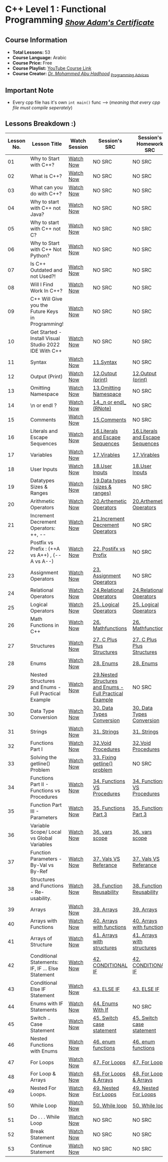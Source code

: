 # **C++ Level 1 : Functional Programming** <sub>*[Show Adam's Certificate](../00.%20My%20Certifications/03.%20C%2B%2B%20Level%201.pdf)*</sub>


## **Course Information**
- **Total Lessons:** 53
- **Course Language:** Arabic
- **Course Price:** Free
- **Course Playlist:** [YouTube Course Link](https://www.youtube.com/playlist?list=PL3X--QIIK-OFIRbOHbOXbcfSAvw198lUy)
- **Course Creator:** *[Dr. Mohammed Abu Hadhood](https://jo.linkedin.com/in/abuhadhoud)* <sub>[Programming Advices](https://www.ProgrammingAdvices.com)</sub>
## **Important Note**
- Every cpp file has it's own `int main()` func --> (*meaning that every cpp file must compile seperately*)


## **Lessons Breakdown :)**

| **Lesson No.** | **Lesson Title** | **Watch Session** | **Session's SRC** | **Session's Homework SRC** |
|--------------|----------------------------|----------------------------|---------|------------|
| 01             | Why to Start with C++?                               | [Watch Now](https://youtube.com/watch?v=4VepZmDa8Ic)                       | NO SRC                                                       | NO SRC                                                                     |
| 02             | What is C++?                                         | [Watch Now](https://youtube.com/watch?v=wr8A8i8vlBQ)                       | NO SRC                                                       | NO SRC                                                                     |
| 03             | What can you do with C++?                            | [Watch Now](https://youtube.com/watch?v=ZczjYLPTrpc)                       | NO SRC                                                       | NO SRC                                                                     |
| 04             | Why to start with C++ not Java?                      | [Watch Now](https://youtube.com/watch?v=7T4WXJa2bxM)                       | NO SRC                                                       | NO SRC                                                                     |
| 05             | Why to start with C++ not C?                         | [Watch Now](https://youtube.com/watch?v=eP5F7dzZ2lg)                       | NO SRC                                                       | NO SRC                                                                     |
| 06             | Why to Start with C++ Not Python?                    | [Watch Now](https://youtube.com/watch?v=VGs5VDWWb3Q)                       | NO SRC                                                       | NO SRC                                                                     |
| 07             | Is C++ Outdated and not Used?!                       | [Watch Now](https://youtube.com/watch?v=811NJSnQvng)                       | NO SRC                                                       | NO SRC                                                                     |
| 08             | Will I Find Work In C++?                             | [Watch Now](https://youtube.com/watch?v=NQyAzxp6bzs)                       | NO SRC                                                       | NO SRC                                                                     |
| 09             | C++ Will Give you the Future Keys in Programming!    | [Watch Now](https://youtube.com/watch?v=on7z9pg5Mbg)                       | NO SRC                                                       | NO SRC                                                                     |
| 10             | Get Started - Install Visual Studio 2022 IDE With C++ | [Watch Now](https://youtube.com/watch?v=oG62eWTIAdc)                      | NO SRC                                                       | NO SRC                                                                     |
| 11             | Syntax                                               | [Watch Now](https://youtube.com/watch?v=pGWsxn1_oDw)                      | [11.Syntax](./Lessons%26notes/11.Syntax)                   | NO SRC                                                                     |
| 12             | Output (Print)                                       | [Watch Now](https://youtube.com/watch?v=NZETIeuns-w)                      | [12.Output (print)](./Lessons%26notes/12.Output%20(print)) | [12.Output (print)](./Homeworks/12.Output%20(print))                     |
| 13             | Omitting Namespace                                   | [Watch Now](https://youtube.com/watch?v=BBdQe1LzXZQ)                      | [13.Omitting Namespace](./Lessons%26notes/13.Omitting%20Namespace) | NO SRC                                                                     |
| 14             | \\n or endl ?                                        | [Watch Now](https://youtube.com/watch?v=_hLyxy_1Wb4)                      | [14.\_n or endl\_ (RNote)](./Lessons%26notes/14.%20_n%20or%20endl_%20(RNote)) | NO SRC                                                                     |
| 15             | Comments                                             | [Watch Now](https://youtube.com/watch?v=0FesFaUCUuA)                      | [15.Comments](./Lessons%26notes/15.Comments)                 | NO SRC                                                                     |
| 16             | Literals and Escape Sequences                        | [Watch Now](https://youtube.com/watch?v=HNyFT9-glnk)                      | [16.Literals and Escape Sequences](./Lessons%26notes/16.Literals%20and%20Escape%20Sequences) | [16.Literals and Escape Sequences](./Homeworks/16.Literals%20and%20Escape%20Sequences) |
| 17             | Variables                                            | [Watch Now](https://youtube.com/watch?v=P97SYFJfbCc)                      | [17.Virables](./Lessons%26notes/17.Virables)                 | [17.Virables](./Homeworks/17.%20variables)                               |
| 18             | User Inputs                                          | [Watch Now](https://youtube.com/watch?v=hCQogJSWXbY)                      | [18.User Inputs](./Lessons%26notes/18.User%20Inputs)         | [18.User Inputs](./Homeworks/18.User%20Inputs)                           |
| 19             | Datatypes Sizes & Ranges                             | [Watch Now](https://youtube.com/watch?v=90Mlgpr4L4c)                      | [19.Data types (sizes & ranges)](./Lessons%26notes/19.Data%20types%20(sizes%20%26%20ranges)) | NO SRC                                                                     |
| 20             | Arithmetic Operators                                 | [Watch Now](https://youtube.com/watch?v=QQpYEMucN5k)                      | [20.Arthemetic Operators](./Lessons%26notes/20.Arthemetic%20Operators) | [20.Arthemetic Operators](./Homeworks/20.Arthemetic%20Operators)         |
| 21             | Increment Decrement Operators: ++, --               | [Watch Now](https://youtube.com/watch?v=Hh_nyCKRY3k)                      | [21.Increment Decrement Operators](./Lessons%26notes/21.Increment%20Decrement%20Operators) | NO SRC                                                                     |
| 22             | Postfix vs Prefix : (++A vs A++) , (--A vs A--)    | [Watch Now](https://youtube.com/watch?v=yW2wdi0fMFE)                      | [22. Postifx vs Profix](.Lessons%26notes/22.%20Postfix%20vs%20Prefix) | NO SRC                                                                     |
| 23             | Assignment Operators                                 | [Watch Now](https://youtube.com/watch?v=GnMQrBqK6nw)                      | [23. Assignment Operators](./Lessons%26notes/23.%20Assignment%20Operators) | NO SRC                                                                     |
| 24             | Relational Operators                                 | [Watch Now](https://youtube.com/watch?v=QhtwPGX8jRM)                      | [24.Relational Operators](./Lessons%26notes/24.Relational%20Operators) | [24.Relational Operators](./Homeworks/24.Relational%20Operators)         |
| 25             | Logical Operators                                    | [Watch Now](https://youtube.com/watch?v=_yjaNl9Chdk)                      | [25. Logical Operators](./Lessons%26notes/25.%20Logical%20Operators)     | [25. Logical Operators](./Homeworks/25.Logical%20Operators)             |
| 26             | Math Functions in C++                                | [Watch Now](https://youtube.com/watch?v=GCo-7JTTtpw)                      | [26. Mathfunctions](./Lessons%26notes/26.%20Math%20functions)         | [26. Mathfunctions](./Homeworks/26.Math%20functions)                     |
| 27             | Structures                                           | [Watch Now](https://youtube.com/watch?v=exbALct0ZFA)                      | [27. C Plus Plus Structures](./Lessons%26notes/27.%20C%20Plus%20Plus%20Structures) | [27. C Plus Plus Structures](./Homeworks/27.%20C%20Plus%20Plus%20Structures) |
| 28             | Enums                                                | [Watch Now](https://youtube.com/watch?v=a7_k9cBfz8I)                      | [28. Enums](./Lessons%26notes/28.%20Enums)                           | [28. Enums](./Homeworks/28.%20Enums)                                     |
| 29             | Nested Structures and Enums - Full Practical Example | [Watch Now](https://youtube.com/watch?v=LV2zF4CG-WA)                      | [29.Nested Structures and Enums - Full Practical Example](./Lessons%26notes/29.Nested%20Structures%20and%20Enums%20-%20Full%20Practical%20Example) | NO SRC                                                                     |
| 30             | Data Type Conversion                                 | [Watch Now](https://youtube.com/watch?v=ErJd-vX1ytc)                      | [30. Data Types Conversion](./Lessons%26notes/30.%20Data%20Types%20Conversion) | [30. Data Types Conversion](./Homeworks/30.%20Data%20Types%20Conversion) |
| 31             | Strings                                              | [Watch Now](https://youtube.com/watch?v=NzB-s4TxWss)                      | [31. Strings](./Lessons%26notes/31.%20Strings)                       | [31. Strings](./Homeworks/31.%20Strings)                                 |
| 32             | Functions Part I                                     | [Watch Now](https://youtube.com/watch?v=LdANP4iuQxQ)                      | [32.Void Procedures](./Lessons%26notes/32.Void%20Functions)           | [32.Void Procedures](./Homeworks/32.%20Void%20Functions)                   |
| 33             | Solving the getline() Problem                        | [Watch Now](https://youtube.com/watch?v=kGcRQfr6DMc)                      | [33. Fixing getline() problem](./Lessons%26notes/33.%20Fixing%20getline\(\)%20problem) | NO SRC                                                                     |
| 34             | Functions Part II - Functions vs Procedures          | [Watch Now](https://youtube.com/watch?v=zoC1pQq87dc)                      | [34. Functions VS Procedures](./Lessons%26notes/34.%20Functions%20VS%20Procedures) | [34. Functions VS Procedures](./Homeworks/34.%20Function%20VS%20Procedures) |
| 35             | Function Part III - Parameters                       | [Watch Now](https://youtube.com/watch?v=g6eNyuGurd8)                      | [35. Functions Part 3](./Lessons%26notes/35.%20Functions%20Part%203)       | [35. Functions Part 3](./Homeworks/35.%20Functions%20Part%203)           |
| 36             | Variable Scope/ Local vs Global Variables            | [Watch Now](https://youtube.com/watch?v=bNpiEh4Zi38)                      | [36. vars scope](./Lessons%26notes/36%20.%20vars%20scope)           | [36. vars scope](./Homeworks/36%20.%20vars%20scope)                       |
| 37             | Function Parameters - By-Val vs By-Ref              | [Watch Now](https://youtube.com/watch?v=7Ne5sZiI5Jw)                      | [37. Vals VS Referance](./Lessons%26notes/37.%20Vals%20VS%20Referance)   | [37. Vals VS Referance](./Homeworks/37.%20Vals%20VS%20Referance)           |
| 38             | Structures and Functions - Re-usability.             | [Watch Now](https://youtube.com/watch?v=eBDwY1gvOPU)                      | [38. Function Reusability](./Lessons%26notes/38.%20Function%20Reusability)   | [38. Function Reusability](./Homeworks/38.%20Function%20Reusability)       |
| 39             | Arrays                                               | [Watch Now](https://youtube.com/watch?v=d2AYhM6LB1o)                      | [39. Arrays](./Lessons%26notes/39.%20Arrays)                           | [39. Arrays](./Homeworks/39.%20Arrays)                                   |
| 40             | Arrays with Functions                                | [Watch Now](https://youtube.com/watch?v=sUXVVP6Hfk0)                      | [40. Arrays with functions](./Lessons%26notes/40.%20Arrays%20with%20functions) | [40. Arrays with functions](./Homeworks/40.%20Arrays%20With%20Functions)     |
| 41             | Arrays of Structure                                  | [Watch Now](https://youtube.com/watch?v=fKrO5FiMLxw)                      | [41. Arrays with structures](./Lessons%26notes/41.%20Arrays%20with%20structures) | [41. Arrays with structures](./Homeworks/41.%20Arrays%20with%20structures) |
| 42             | Conditional Statements: IF, IF ... Else Statement    | [Watch Now](https://youtube.com/watch?v=3ehONJD7r3g)                      | [42. CONDITIONAL IF](./Lessons%26notes/42.%20CONDITIONAL%20IF)           | [42. CONDITIONAL IF](./Homeworks/42.%20CONDITIONAL%20IF)                   |
| 43             | Conditional Else IF Statement                       | [Watch Now](https://youtube.com/watch?v=phE5e9kFs34)                      | [43. ELSE IF](./Lessons%26notes/43.%20ELSE%20IF)                       | [43. ELSE IF](./Homeworks/43.%20Else%20IF)                               |
| 44             | Enums with IF Statements                             | [Watch Now](https://youtube.com/watch?v=QaTbIwTByo4)                      | [44. Enums With If](./Lessons%26notes/44.%20Enums%20With%20If)           | NO SRC                                                                     |
| 45             | Switch .. Case Statement                             | [Watch Now](https://youtube.com/watch?v=9z0yfqcxh8w)                      | [45. Switch case statement](./Lessons%26notes/45.%20Switch%20case%20statement) | [45. Switch case statement](./Homeworks/45.%20Switch%20case%20statement)     |
| 46             | Nested Functions with Enums                           | [Watch Now](https://youtube.com/watch?v=6N5y9ndDLOs)                      | [46. enum functions](./Lessons%26notes/46.%20enum%20functions)           | [46. enum functions](./Homeworks/46.%20enum%20functions)                     |
| 47             | For Loops                                            | [Watch Now](https://youtube.com/watch?v=xr4NQADNbQc)                      | [47. For Loops](./Lessons%26notes/47.%20For%20Loops)                   | [47. For Loops](./Homeworks/47.%20For%20Loops)                             |
| 48             | For Loop & Arrays                                    | [Watch Now](https://youtube.com/watch?v=Sq1hLzNdyeQ)                      | [48. For Loops & Arrays](./Lessons%26notes/48.%20For%20Loops%20%26%20Arrays) | [48. For Loops & Arrays](./Homeworks/48.%20For%20Loops%20%26%20Arrays)     |
| 49             | Nested For Loops.                                     | [Watch Now](https://youtube.com/watch?v=if9Iq4WTkVU)                      | [49. Nested For Loops](./Lessons%26notes/49.%20Nested%20For%20Loops)       | [49. Nested For Loops](./Homeworks/49%20.%20Nested%20For%20Loops)             |
| 50             | While Loop                                           | [Watch Now](https://youtube.com/watch?v=nUAUg5XIFuI)                      | [50. While loop](./Lessons%26notes/50.%20While%20loop)                   | [50. While loop](./Homeworks/50.%20While%20loop)                             |
| 51             | Do . . . While Loop                                  | [Watch Now](https://youtube.com/watch?v=ZpnZs8uRTgI)                      | NO SRC                                                       | NO SRC                                                                     |
| 52             | Break Statement                                      | [Watch Now](https://youtube.com/watch?v=YBGdc9HrSyo)                      | NO SRC                                                       | NO SRC                                                                     |
| 53             | Continue Statement                                   | [Watch Now](https://youtube.com/watch?v=hmgK6YNrZE4)                      | NO SRC                                                       | NO SRC                                                                     |


